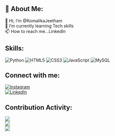 ## 💫 About Me:
👋 Hi, I’m  @KomalikaJeetham<br>🌱 I’m currently learning Tech skills<br>📫 How to reach me...LinkedIn


## Skills:
![Python](https://img.shields.io/badge/python-3670A0?style=flat&logo=python&logoColor=ffdd54) ![HTML5](https://img.shields.io/badge/html5-%23E34F26.svg?style=flat&logo=html5&logoColor=white) ![CSS3](https://img.shields.io/badge/css3-%231572B6.svg?style=flat&logo=css3&logoColor=white) ![JavaScript](https://img.shields.io/badge/javascript-%23323330.svg?style=flat&logo=javascript&logoColor=%23F7DF1E) ![MySQL](https://img.shields.io/badge/mysql-%2300f.svg?style=flat&logo=mysql&logoColor=white)

## Connect with me:
[![Instagram](https://img.shields.io/badge/Instagram-%23E4405F.svg?logo=Instagram&logoColor=white)](https://instagram.com/komalika_jeetham)
<br> [![LinkedIn](https://img.shields.io/badge/LinkedIn-%230077B5.svg?logo=linkedin&logoColor=white)](https://www.linkedin.com/in/komalika-jeetham-2ba32823b/)

## Contribution Activity:
![](https://github-readme-stats.vercel.app/api?username=Komalikajeetham&theme=highcontrast&hide_border=false&include_all_commits=true&count_private=false)<br/>
![](https://github-readme-streak-stats.herokuapp.com/?user=Komalikajeetham&theme=highcontrast&hide_border=false)<br/>
![](https://github-readme-stats.vercel.app/api/top-langs/?username=Komalikajeetham&theme=highcontrast&hide_border=false&include_all_commits=true&count_private=false&layout=compact)
